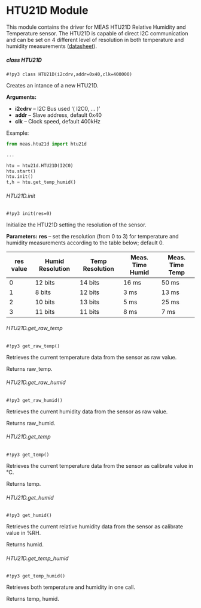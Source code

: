 # HTU21D Module

This module contains the driver for MEAS HTU21D Relative Humidity and Temperature sensor. The HTU21D is capable of direct I2C communication and can be set on 4 different level of resolution in both temperature and humidity measurements ([datasheet](http://www.te.com/commerce/DocumentDelivery/DDEController?Action=showdoc&DocId=Data+Sheet%7FHPC199_6%7FA%7Fpdf%7FEnglish%7FENG_DS_HPC199_6_A.pdf%7FCAT-HSC0004)).

##### class HTU21D

```#!py3 class HTU21D(i2cdrv,addr=0x40,clk=400000)```

Creates an intance of a new HTU21D.


**Arguments:**

    
-	**i2cdrv** – I2C Bus used ‘( I2C0, … )’
-	**addr** – Slave address, default 0x40
-	**clk** – Clock speed, default 400kHz


Example:

```py
from meas.htu21d import htu21d

...

htu = htu21d.HTU21D(I2C0)
htu.start()
htu.init()
t,h = htu.get_temp_humid()
```

###### HTU21D.init

```#!py3 init(res=0)```

Initialize the HTU21D setting the resolution of the sensor.


**Parameters:** **res** – set the resolution (from 0 to 3) for temperature and humidity measurements according to the table below; default 0.

| res value | Humid Resolution | Temp Resolution | Meas. Time Humid | Meas. Time Temp |
|-----------|------------------|-----------------|------------------|-----------------|
| 0         | 12 bits          | 14 bits         | 16 ms            | 50 ms           |
| 1         | 8 bits           | 12 bits         | 3 ms             | 13 ms           |
| 2         | 10 bits          | 13 bits         | 5 ms             | 25 ms           |
| 3         | 11 bits          | 11 bits         | 8 ms             | 7 ms            |

###### HTU21D.get_raw_temp

```#!py3 get_raw_temp()```

Retrieves the current temperature data from the sensor as raw value.

Returns raw_temp.

###### HTU21D.get_raw_humid

```#!py3 get_raw_humid()```

Retrieves the current humidity data from the sensor as raw value.

Returns raw_humid.

###### HTU21D.get_temp

```#!py3 get_temp()```

Retrieves the current temperature data from the sensor as calibrate value in °C.

Returns temp.

###### HTU21D.get_humid

```#!py3 get_humid()```

Retrieves the current relative humidity data from the sensor as calibrate value in %RH.

Returns humid.

###### HTU21D.get_temp_humid

```#!py3 get_temp_humid()```

Retrieves both temperature and humidity in one call.

Returns temp, humid.
<!--stackedit_data:
eyJoaXN0b3J5IjpbLTE1Njg5MTY2NjQsODkzNDU3OTddfQ==
-->
